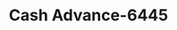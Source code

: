 ---
f_zip-code: 19801
f_state-code: DE
title: Cash Advance-6445
f_phone: 302-998-7900
f_city-only: Wilmington
f_address: Parland Shopping Centre Wilmington
f_location-unique-id: '6445'
slug: cash-advance-6445
updated-on: '2024-05-30T13:46:58.046Z'
created-on: '2024-05-30T13:36:59.803Z'
published-on: '2024-05-30T13:54:32.469Z'
f_city-state: cms/city/wilmington-de.md
f_company: cms/company/cash-advance.md
f_state: cms/state/delaware.md
layout: '[payday-loan].html'
tags: payday-loan
---